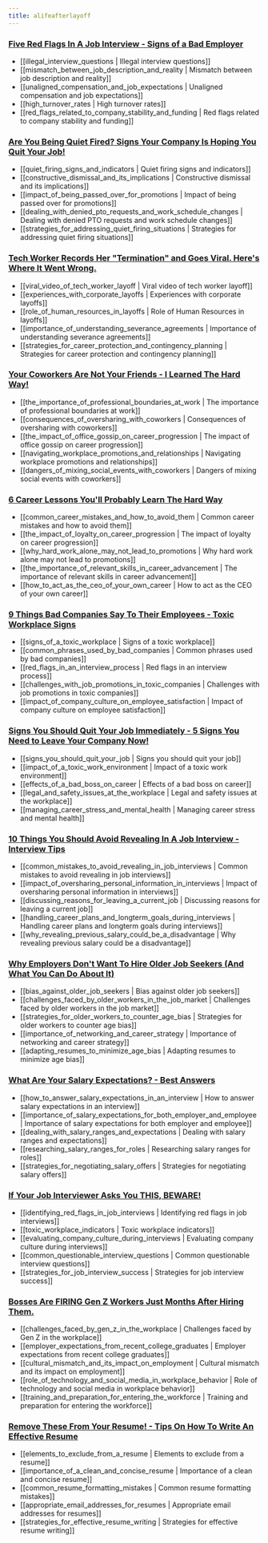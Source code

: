 ```yaml
---
title: alifeafterlayoff
---
```

### [Five Red Flags In A Job Interview - Signs of a Bad Employer](https://www.youtube.com/watch?v=2seM0fahBx4)
- [[illegal_interview_questions | Illegal interview questions]]
- [[mismatch_between_job_description_and_reality | Mismatch between job description and reality]]
- [[unaligned_compensation_and_job_expectations | Unaligned compensation and job expectations]]
- [[high_turnover_rates | High turnover rates]]
- [[red_flags_related_to_company_stability_and_funding | Red flags related to company stability and funding]]

### [Are You Being Quiet Fired?  Signs Your Company Is Hoping You Quit Your Job!](https://www.youtube.com/watch?v=YIYGYnYkvKM)
- [[quiet_firing_signs_and_indicators | Quiet firing signs and indicators]]
- [[constructive_dismissal_and_its_implications | Constructive dismissal and its implications]]
- [[impact_of_being_passed_over_for_promotions | Impact of being passed over for promotions]]
- [[dealing_with_denied_pto_requests_and_work_schedule_changes | Dealing with denied PTO requests and work schedule changes]]
- [[strategies_for_addressing_quiet_firing_situations | Strategies for addressing quiet firing situations]]

### [Tech Worker Records Her "Termination" and Goes Viral.  Here's Where It Went Wrong.](https://www.youtube.com/watch?v=6PZGOzYUMh4)
- [[viral_video_of_tech_worker_layoff | Viral video of tech worker layoff]]
- [[experiences_with_corporate_layoffs | Experiences with corporate layoffs]]
- [[role_of_human_resources_in_layoffs | Role of Human Resources in layoffs]]
- [[importance_of_understanding_severance_agreements | Importance of understanding severance agreements]]
- [[strategies_for_career_protection_and_contingency_planning | Strategies for career protection and contingency planning]]

### [Your Coworkers Are Not Your Friends - I Learned The Hard Way!](https://www.youtube.com/watch?v=iI7altzA7j8)
- [[the_importance_of_professional_boundaries_at_work | The importance of professional boundaries at work]]
- [[consequences_of_oversharing_with_coworkers | Consequences of oversharing with coworkers]]
- [[the_impact_of_office_gossip_on_career_progression | The impact of office gossip on career progression]]
- [[navigating_workplace_promotions_and_relationships | Navigating workplace promotions and relationships]]
- [[dangers_of_mixing_social_events_with_coworkers | Dangers of mixing social events with coworkers]]

### [6 Career Lessons You'll Probably Learn The Hard Way](https://www.youtube.com/watch?v=LYr-VTpWBaw)
- [[common_career_mistakes_and_how_to_avoid_them | Common career mistakes and how to avoid them]]
- [[the_impact_of_loyalty_on_career_progression | The impact of loyalty on career progression]]
- [[why_hard_work_alone_may_not_lead_to_promotions | Why hard work alone may not lead to promotions]]
- [[the_importance_of_relevant_skills_in_career_advancement | The importance of relevant skills in career advancement]]
- [[how_to_act_as_the_ceo_of_your_own_career | How to act as the CEO of your own career]]

### [9 Things Bad Companies Say To Their Employees - Toxic Workplace Signs](https://www.youtube.com/watch?v=Zh6MeGROvXM)
- [[signs_of_a_toxic_workplace | Signs of a toxic workplace]]
- [[common_phrases_used_by_bad_companies | Common phrases used by bad companies]]
- [[red_flags_in_an_interview_process | Red flags in an interview process]]
- [[challenges_with_job_promotions_in_toxic_companies | Challenges with job promotions in toxic companies]]
- [[impact_of_company_culture_on_employee_satisfaction | Impact of company culture on employee satisfaction]]

### [Signs You Should Quit Your Job Immediately - 5 Signs You Need to Leave Your Company Now!](https://www.youtube.com/watch?v=B4S2pQ4EzPA)
- [[signs_you_should_quit_your_job | Signs you should quit your job]]
- [[impact_of_a_toxic_work_environment | Impact of a toxic work environment]]
- [[effects_of_a_bad_boss_on_career | Effects of a bad boss on career]]
- [[legal_and_safety_issues_at_the_workplace | Legal and safety issues at the workplace]]
- [[managing_career_stress_and_mental_health | Managing career stress and mental health]]

### [10 Things You Should Avoid Revealing In A Job Interview - Interview Tips](https://www.youtube.com/watch?v=eza-l-kBK40)
- [[common_mistakes_to_avoid_revealing_in_job_interviews | Common mistakes to avoid revealing in job interviews]]
- [[impact_of_oversharing_personal_information_in_interviews | Impact of oversharing personal information in interviews]]
- [[discussing_reasons_for_leaving_a_current_job | Discussing reasons for leaving a current job]]
- [[handling_career_plans_and_longterm_goals_during_interviews | Handling career plans and longterm goals during interviews]]
- [[why_revealing_previous_salary_could_be_a_disadvantage | Why revealing previous salary could be a disadvantage]]

### [Why Employers Don't Want To Hire Older Job Seekers (And What You Can Do About It)](https://www.youtube.com/watch?v=r8ZSWDlCBx0)
- [[bias_against_older_job_seekers | Bias against older job seekers]]
- [[challenges_faced_by_older_workers_in_the_job_market | Challenges faced by older workers in the job market]]
- [[strategies_for_older_workers_to_counter_age_bias | Strategies for older workers to counter age bias]]
- [[importance_of_networking_and_career_strategy | Importance of networking and career strategy]]
- [[adapting_resumes_to_minimize_age_bias | Adapting resumes to minimize age bias]]

### [What Are Your Salary Expectations? - Best Answers](https://www.youtube.com/watch?v=7Jv-DQasAAE)
- [[how_to_answer_salary_expectations_in_an_interview | How to answer salary expectations in an interview]]
- [[importance_of_salary_expectations_for_both_employer_and_employee | Importance of salary expectations for both employer and employee]]
- [[dealing_with_salary_ranges_and_expectations | Dealing with salary ranges and expectations]]
- [[researching_salary_ranges_for_roles | Researching salary ranges for roles]]
- [[strategies_for_negotiating_salary_offers | Strategies for negotiating salary offers]]

### [If Your Job Interviewer Asks You THIS, BEWARE!](https://www.youtube.com/watch?v=GW7ZdffIetU)
- [[identifying_red_flags_in_job_interviews | Identifying red flags in job interviews]]
- [[toxic_workplace_indicators | Toxic workplace indicators]]
- [[evaluating_company_culture_during_interviews | Evaluating company culture during interviews]]
- [[common_questionable_interview_questions | Common questionable interview questions]]
- [[strategies_for_job_interview_success | Strategies for job interview success]]

### [Bosses Are FIRING Gen Z Workers Just Months After Hiring Them.](https://www.youtube.com/watch?v=tvCPjOxJClg)
- [[challenges_faced_by_gen_z_in_the_workplace | Challenges faced by Gen Z in the workplace]]
- [[employer_expectations_from_recent_college_graduates | Employer expectations from recent college graduates]]
- [[cultural_mismatch_and_its_impact_on_employment | Cultural mismatch and its impact on employment]]
- [[role_of_technology_and_social_media_in_workplace_behavior | Role of technology and social media in workplace behavior]]
- [[training_and_preparation_for_entering_the_workforce | Training and preparation for entering the workforce]]

### [Remove These From Your Resume!  - Tips On How To Write An Effective Resume](https://www.youtube.com/watch?v=omoHx8hDl-g)
- [[elements_to_exclude_from_a_resume | Elements to exclude from a resume]]
- [[importance_of_a_clean_and_concise_resume | Importance of a clean and concise resume]]
- [[common_resume_formatting_mistakes | Common resume formatting mistakes]]
- [[appropriate_email_addresses_for_resumes | Appropriate email addresses for resumes]]
- [[strategies_for_effective_resume_writing | Strategies for effective resume writing]]